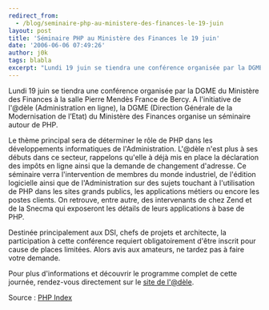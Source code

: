 ```yaml
---
redirect_from:
  - /blog/seminaire-php-au-ministere-des-finances-le-19-juin
layout: post
title: 'Séminaire PHP au Ministère des Finances le 19 juin'
date: '2006-06-06 07:49:26'
author: j0k
tags: blabla
excerpt: "Lundi 19 juin se tiendra une conférence organisée par la DGME du Ministère des Finances à la salle Pierre Mendès France de Bercy.     \nA l'initiative de l'@dèle (Administration en ligne), la DGME (Direction Générale de la Modernisation de l’Etat) du Ministère des Finances organise un séminaire autour de PHP.  \n  \nLe thème principal sera de      …"
---
```


Lundi 19 juin se tiendra une conférence organisée par la DGME du Ministère des Finances à la salle Pierre Mendès France de Bercy.
A l'initiative de l'@dèle (Administration en ligne), la DGME (Direction Générale de la Modernisation de l’Etat) du Ministère des Finances organise un séminaire autour de PHP.

Le thème principal sera de déterminer le rôle de PHP dans les développements informatiques de l'Administration. L'@dèle n'est plus à ses débuts dans ce secteur, rappelons qu'elle à déjà mis en place la déclaration des impôts en ligne ainsi que la demande de changement d'adresse.   Ce séminaire verra l'intervention de membres du monde industriel, de l'édition logicielle ainsi que de l'Administration sur des sujets touchant à l'utilisation de PHP dans les sites grands publics, les applications métiers ou encore les postes clients. On retrouve, entre autre, des intervenants de chez Zend et de la Snecma qui exposeront les détails de leurs applications à base de PHP.

Destinée principalement aux DSI, chefs de projets et architecte, la participation à cette conférence requiert obligatoirement d'être inscrit pour cause de places limitées. Alors avis aux amateurs, ne tardez pas à faire votre demande.

Pour plus d'informations et découvrir le programme complet de cette journée, rendez-vous directement sur le [site de l'@dèle](http://www.adele.gouv.fr/synergies/article.php3?id_article=45).

Source : [PHP Index](http://www.phpindex.com/index.php/2006/06/06/2161-conference-du-ministere-des-finances-sur-php)
